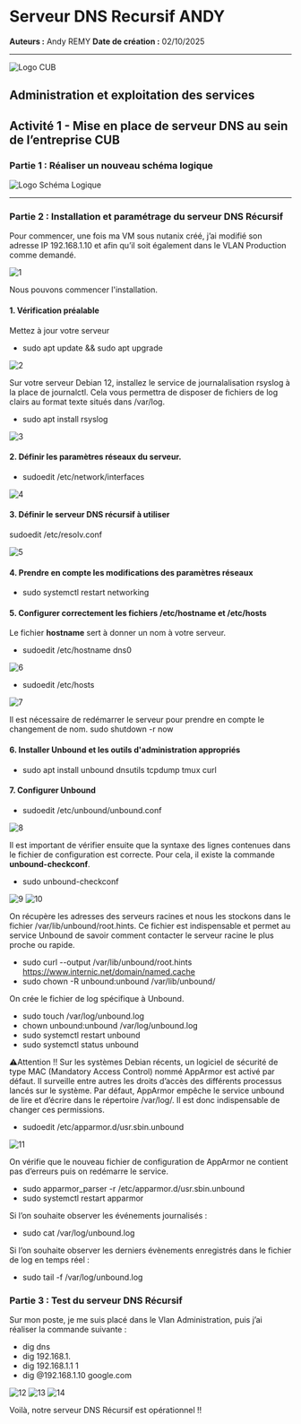 # Serveur DNS Recursif ANDY

**Auteurs :** Andy REMY
**Date de création :** 02/10/2025

---

![Logo CUB](../../media/CUB.png)

## Administration et exploitation des services

## Activité 1 - Mise en place de serveur DNS au sein de l’entreprise CUB

### Partie 1 : Réaliser un nouveau schéma logique

![Logo Schéma Logique](../../media/SchémaLogique2.png)

---

### Partie 2 : Installation et paramétrage du serveur DNS Récursif

Pour commencer, une fois ma VM sous nutanix créé, j’ai modifié son adresse IP
192.168.1.10 et afin qu’il soit également dans le VLAN Production comme demandé.

![1](../../media/1.png)

Nous pouvons commencer l'installation.

#### 1. Vérification préalable

Mettez à jour votre serveur

- sudo apt update && sudo apt upgrade

![2](../../media/2.png)

Sur votre serveur Debian 12, installez le service de journalalisation rsyslog à la place de
journalctl. Cela vous permettra de disposer de fichiers de log clairs au format texte situés
dans /var/log.
- sudo apt install rsyslog

![3](../../media/3.png)

#### 2. Définir les paramètres réseaux du serveur.

- sudoedit /etc/network/interfaces

![4](../../media/4.png)

#### 3. Définir le serveur DNS récursif à utiliser

sudoedit /etc/resolv.conf

![5](../../media/5.png)


#### 4. Prendre en compte les modifications des paramètres réseaux

- sudo systemctl restart networking


#### 5. Configurer correctement les fichiers /etc/hostname et /etc/hosts

Le fichier **hostname** sert à donner un nom à votre serveur.

- sudoedit /etc/hostname
dns0

![6](../../media/6.png)

- sudoedit /etc/hosts

![7](../../media/7.png)

Il est nécessaire de redémarrer le serveur pour prendre en compte le changement de nom.
sudo shutdown -r now

#### 6. Installer Unbound et les outils d'administration appropriés

- sudo apt install unbound dnsutils tcpdump tmux curl


#### 7. Configurer Unbound

- sudoedit /etc/unbound/unbound.conf

![8](../../media/8.png)

Il est important de vérifier ensuite que la syntaxe des lignes contenues dans le fichier de
configuration est correcte. Pour cela, il existe la commande **unbound-checkconf**.


- sudo unbound-checkconf

![9](../../media/9.png)
![10](../../media/10.png)

On récupère les adresses des serveurs racines et nous les stockons dans le fichier
/var/lib/unbound/root.hints. Ce fichier est indispensable et permet au service Unbound de
savoir comment contacter le serveur racine le plus proche ou rapide.

- sudo curl --output /var/lib/unbound/root.hints https://www.internic.net/domain/named.cache
- sudo chown -R unbound:unbound /var/lib/unbound/
  
On crée le fichier de log spécifique à Unbound.

- sudo touch /var/log/unbound.log
- chown unbound:unbound /var/log/unbound.log
- sudo systemctl restart unbound
- sudo systemctl status unbound
  
⚠️Attention !!
Sur les systèmes Debian récents, un logiciel de sécurité de type MAC (Mandatory Access
Control) nommé AppArmor est activé par défaut. Il surveille entre autres les droits d’accès
des différents processus lancés sur le système. Par défaut, AppArmor empêche le service
unbound de lire et d’écrire dans le répertoire /var/log/. Il est donc indispensable de changer
ces permissions.


- sudoedit /etc/apparmor.d/usr.sbin.unbound

![11](../../media/11.png)

On vérifie que le nouveau fichier de configuration de AppArmor ne contient pas d’erreurs
puis on redémarre le service.
- sudo apparmor_parser -r /etc/apparmor.d/usr.sbin.unbound
- sudo systemctl restart apparmor
  
Si l’on souhaite observer les événements journalisés :
- sudo cat /var/log/unbound.log
  
Si l’on souhaite observer les derniers évènements enregistrés dans le fichier de log en temps réel :
- sudo tail -f /var/log/unbound.log


### Partie 3 : Test du serveur DNS Récursif

Sur mon poste, je me suis placé dans le Vlan Administration, puis j’ai réaliser la commande
suivante :

- dig dns
- dig 192.168.1.
- dig 192.168.1.1 1
- dig @192.168.1.10 google.com

![12](../../media/12.png)
![13](../../media/13.png)
![14](../../media/14.png)

Voilà, notre serveur DNS Récursif est opérationnel !!
